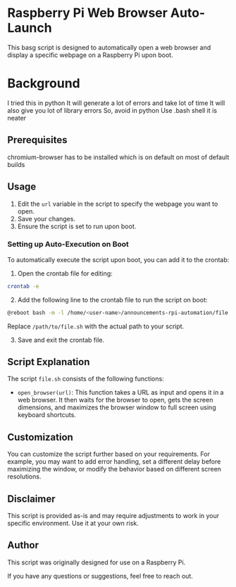 # Raspberry Pi Web Browser Auto-Launch

This basg script is designed to automatically open a web browser and display a specific webpage on a Raspberry Pi upon boot.
# Background
I tried this in python
It will generate a lot of errors and take lot of time
It will also give you lot of library errors
So, avoid in python
Use .bash shell it is neater
## Prerequisites
chromium-browser has to be installed 
which is on default on most of default builds
## Usage

1. Edit the `url` variable in the script to specify the webpage you want to open.
2. Save your changes.
3. Ensure the script is set to run upon boot.

### Setting up Auto-Execution on Boot

To automatically execute the script upon boot, you can add it to the crontab:

1. Open the crontab file for editing:

```bash
crontab -e
```

2. Add the following line to the crontab file to run the script on boot:

```bash
@reboot bash -m -l /home/<user-name>/announcements-rpi-automation/file.sh
```

Replace `/path/to/file.sh` with the actual path to your script.

3. Save and exit the crontab file.

## Script Explanation

The script `file.sh` consists of the following functions:

- `open_browser(url)`: This function takes a URL as input and opens it in a web browser. It then waits for the browser to open, gets the screen dimensions, and maximizes the browser window to full screen using keyboard shortcuts.

## Customization

You can customize the script further based on your requirements. For example, you may want to add error handling, set a different delay before maximizing the window, or modify the behavior based on different screen resolutions.

## Disclaimer

This script is provided as-is and may require adjustments to work in your specific environment. Use it at your own risk.

## Author

This script was originally designed for use on a Raspberry Pi.

If you have any questions or suggestions, feel free to reach out.
